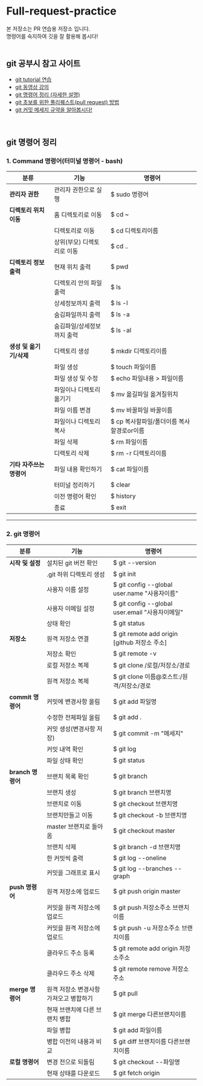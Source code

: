 # Full-request-practice

본 저장소는 PR 연습용 저장소 입니다.<br>
명령어를 숙지하여 깃을 잘 활용해 봅시다!<br><br>


## git 공부시 참고 사이트
- [git tutorial 연습](https://learngitbranching.js.org/?locale=ko)
- [git 동영상 강의](https://codingapple.com/course/git-and-github/?error=login)
- [git 명령어 정리 (자세한 설명)](https://subicura.com/git/guide/basic.html#git-init-%E1%84%8C%E1%85%A5%E1%84%8C%E1%85%A1%E1%86%BC%E1%84%89%E1%85%A9-%E1%84%86%E1%85%A1%E1%86%AB%E1%84%83%E1%85%B3%E1%86%AF%E1%84%80%E1%85%B5)
- [git 초보를 위한 풀리퀘스트(pull request) 방법](https://wayhome25.github.io/git/2017/07/08/git-first-pull-request-story/)
- [git 커밋 메세지 규약을 알아봅시다!](https://doublesprogramming.tistory.com/256)

<br>

## git 명령어 정리 

### 1\. Command 명령어(터미널 명령어 - bash)

| **분류**  | **기능** | **명령어** |
| --- | --- | --- |
| **관리자 권한** | 관리자 권한으로 실행 | $ sudo 명령어 |
| **디렉토리 위치 이동** | 홈 디렉토리로 이동 | $ cd ~ |
|   | 디렉토리로 이동 | $ cd 디렉토리이름 |
|   | 상위(부모) 디렉토리로 이동 | $ cd .. |
| **디렉토리 정보 출력** | 현재 위치 출력 | $ pwd |
|   | 디렉토리 안의 파일 출력 | $ ls |
|   | 상세정보까지 출력 | $ ls -l |
|   | 숨김파일까지 출력 | $ ls -a |
|   | 숨김파일/상세정보까지 출력 | $ ls -al |
| **생성 및 옮기기/삭제** | 디렉토리 생성 | $ mkdir 디렉토리이름 |
|   | 파일 생성 | $ touch 파일이름 |
|   | 파일 생성 및 수정 | $ echo 파일내용 > 파일이름 |
|   | 파일이나 디렉토리 옮기기 | $ mv 옮길파일 옮겨질위치 |
|   | 파일 이름 변경 | $ mv 바꿀파일 바꿀이름 |
|   | 파일이나 디렉토리 복사 | $ cp 복사할파일/폴더이름 복사할경로or이름 |
|   | 파일 삭제 | $ rm 파일이름 |
|   | 디렉토리 삭제 | $ rm -r 디렉토리이름 |
| **기타 자주쓰는 명령어** | 파일 내용 확인하기 | $ cat 파일이름 |
|   | 터미널 정리하기 | $ clear |
|   | 이전 명령어 확인 | $ history |
|   | 종료 | $ exit |

---

### 2\. git 명령어

| **분류** | **기능** | **명령어** |
| --- | --- | --- |
| **시작 및 설정** | 설치된 git 버전 확인 | $ git --version |
|   | .git 하위 디렉토리 생성 | $ git init |
|   | 사용자 이름 설정 | $ git config --global user.name "사용자이름" |
|   | 사용자 이메일 설정 | $ git config --global user.email "사용자이메일" |
|   | 상태 확인 | $ git status |
| **저장소** | 원격 저장소 연결 | $ git remote add origin \[github 저장소 주소\] |
|   | 저장소 확인 | $ git remote -v |
|   | 로컬 저장소 복제 | $ git clone /로컬/저장소/경로 |
|   | 원격 저장소 복제 | $ git clone 이름@호스트:/원격/저장소/경로 |
| **commit 명령어** | 커밋에 변경사항 올림 | $ git add 파일명 |
|   | 수정한 전체파일 올림 | $ git add . |
|   | 커밋 생성(변경사항 저장) | $ git commit -m "메세지" |
|   | 커밋 내역 확인 | $ git log |
|   | 파일 상태 확인 | $ git status |
| **branch 명령어** | 브랜치 목록 확인 | $ git branch |
|   | 브랜치 생성 | $ git branch 브랜치명 |
|   | 브랜치로 이동 | $ git checkout 브랜치명 |
|   | 브랜치만들고 이동 | $ git checkout -b 브랜치명 |
|   | master 브랜치로 돌아옴 | $ git checkout master |
|   | 브랜치 삭제 | $ git branch -d 브랜치명 |
|   | 한 커밋씩 출력 | $ git log --oneline |
|   | 커밋을 그래프로 표시 | $ git log --branches --graph |
| **push 명령어** | 원격 저장소에 업로드 | $ git push origin master |
|   | 커밋을 원격 저장소에 업로드 | $ git push 저장소주소 브랜치이름 |
|   | 커밋을 원격 저장소에 업로드 | $ git push -u 저장소주소 브랜치이름 |
|   | 클라우드 주소 등록 | $ git remote add origin 저장소주소 |
|   | 클라우드 주소 삭제 | $ git remote remove 저장소주소 |
| **merge 명령어** | 원격 저장소 변경사항 가져오고 병합하기 | $ git pull |
|   | 현재 브랜치에 다른 브랜치 병합 | $ git merge 다른브랜치이름 |
|   | 파일 병합 | $ git add 파일이름 |
|   | 병합 이전의 내용과 비교 | $ git diff 브랜치이름 다른브랜치이름 |
| **로컬 명령어** | 변경 전으로 되돌림 | $ git checkout --파일명 |
|   | 현재 상태를 다운로드 | $ git fetch origin |
